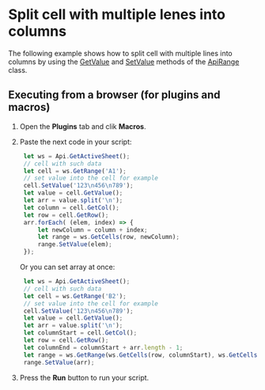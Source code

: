 # Split cell with multiple lenes into columns

The following example shows how to split cell with multiple lines into columns by using the [GetValue](https://api.onlyoffice.com/docbuilder/spreadsheetapi/apirange/getvalue) and [SetValue](https://api.onlyoffice.com/docbuilder/spreadsheetapi/apirange/setvalue) methods of the [ApiRange](https://api.onlyoffice.com/docbuilder/spreadsheetapi/apirange) class.

## Executing from a browser (for plugins and macros)

1. Open the **Plugins** tab and clik **Macros**.
2. Paste the next code in your script:

   ```javascript
    let ws = Api.GetActiveSheet();
    // cell with such data
    let cell = ws.GetRange('A1');
    // set value into the cell for example
    cell.SetValue('123\n456\n789');
    let value = cell.GetValue();
    let arr = value.split('\n');
    let column = cell.GetCol();
    let row = cell.GetRow();
    arr.forEach( (elem, index) => {
        let newColumn = column + index;
        let range = ws.GetCells(row, newColumn);
        range.SetValue(elem);
    });
   ```

   Or you can set array at once:

   ```javascript
    let ws = Api.GetActiveSheet();
    // cell with such data
    let cell = ws.GetRange('B2');
    // set value into the cell for example
    cell.SetValue('123\n456\n789');
    let value = cell.GetValue();
    let arr = value.split('\n');
    let columnStart = cell.GetCol();
    let row = cell.GetRow();
    let columnEnd = columnStart + arr.length - 1;
    let range = ws.GetRange(ws.GetCells(row, columnStart), ws.GetCells(row, columnEnd));
    range.SetValue(arr);
   ```

3. Press the **Run** button to run your script.
